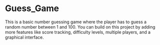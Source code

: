 # Guess_Game
This is a basic number guessing game where the player has to guess a random number between 1 and 100. You can build on this project by adding more features like score tracking, difficulty levels, multiple players, and a graphical interface.
